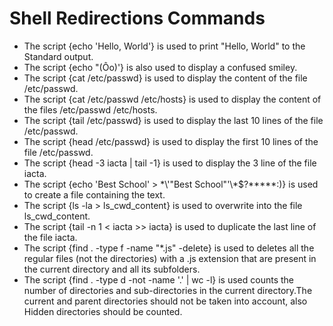 # Shell Redirections Commands
- The script {echo 'Hello, World'} is used to print "Hello, World" to the Standard output.
- The script {echo "(Ôo)'} is also used to display a confused smiley.
- The script {cat /etc/passwd} is used to display the content of the file /etc/passwd.
- The script {cat /etc/passwd /etc/hosts} is used to display the content of the files /etc/passwd /etc/hosts.
- The script {tail /etc/passwd} is used to display the last 10 lines of the file /etc/passwd.
- The script {head /etc/passwd} is used to display the first 10 lines of the file /etc/passwd.
- The script {head -3 iacta | tail -1} is used to display the 3 line of the file iacta.
- The script {echo 'Best School' > \*\\'"Best School"\'\\*$\?\*\*\*\*\*:)} is used to create a file containing the text.
- The script {ls -la > ls_cwd_content} is used to overwrite into the file ls_cwd_content.
- The script {tail -n 1 < iacta >> iacta} is used to duplicate the last line of the file iacta.
- The script {find . -type f -name "*.js" -delete} is used to deletes all the regular files (not the directories) with a .js extension that are present in the current directory and all its subfolders.
- The script {find . -type d -not -name '.' | wc -l} is used counts the number of directories and sub-directories in the current directory.The current and parent directories should not be taken into account, also Hidden directories should be counted.
